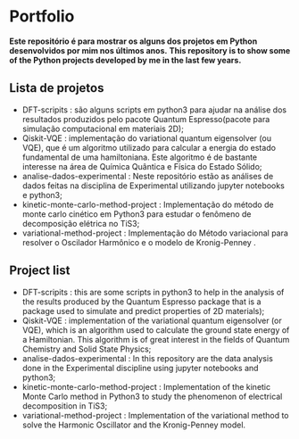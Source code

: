 # Portfolio

**Este repositório é para mostrar os alguns dos projetos em Python desenvolvidos por mim nos últimos anos.**
**This repository is to show some of the Python projects developed by me in the last few years.**

## Lista de projetos ##
* DFT-scripits : são alguns scripts em python3 para ajudar na análise dos resultados produzidos pelo pacote Quantum Espresso(pacote para simulação computacional em materiais 2D);
* Qiskit-VQE : implementação do variational quantum eigensolver (ou VQE), que é um algoritmo utilizado para calcular a energia do estado fundamental de uma hamiltoniana. Este algoritmo é de bastante interesse na área de Química Quântica e Física do Estado Sólido;
* analise-dados-experimental : Neste repositório estão as análises de dados feitas na disciplina de Experimental utilizando jupyter notebooks e python3;
* kinetic-monte-carlo-method-project : Implementação do método de monte carlo cinético em Python3 para estudar o fenômeno de decomposição elétrica no TiS3;
* variational-method-project : Implementação do Método variacional para resolver o Oscilador Harmônico e o modelo de Kronig-Penney .




## Project list ##
* DFT-scripits : this are some scripts in python3 to help in the analysis of the results produced by the Quantum Espresso package that is a package used to simulate and predict properties of 2D materials);
* Qiskit-VQE : implementation of the variational quantum eigensolver (or VQE), which is an algorithm used to calculate the ground state energy of a Hamiltonian. This algorithm is of great interest in the fields of Quantum Chemistry and Solid State Physics;
* analise-dados-experimental : In this repository are the data analysis done in the Experimental discipline using jupyter notebooks and python3;
* kinetic-monte-carlo-method-project : Implementation of the kinetic Monte Carlo method in Python3 to study the phenomenon of electrical decomposition in TiS3;
* variational-method-project : Implementation of the variational method to solve the Harmonic Oscillator and the Kronig-Penney model.
